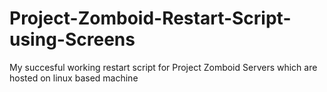 # Project-Zomboid-Restart-Script-using-Screens
My succesful working restart script for Project Zomboid Servers which are hosted on linux based machine
